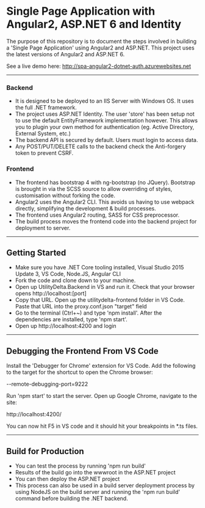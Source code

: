 # Single Page Application with Angular2, ASP.NET 6 and Identity

The purpose of this repository is to document the steps involved in building a 'Single Page Application' using Angular2 and ASP.NET. This project uses the latest versions of Angular2 and ASP.NET 6.

See a live demo here:
http://spa-angular2-dotnet-auth.azurewebsites.net

------------------
### Backend
* It is designed to be deployed to an IIS Server with Windows OS. It uses the full .NET framework.
* The project uses ASP.NET Identity. The user 'store' has been setup not to use the default EntityFramework implementation however. This allows you to plugin your own method for authentication (eg. Active Directory, External System, etc.)
* The backend API is secured by default. Users must login to access data.
* Any POST/PUT/DELETE calls to the backend check the Anti-forgery token to prevent CSRF.

### Frontend
* The frontend has bootstrap 4 with ng-bootstrap (no JQuery). Bootstrap is brought in via the SCSS source to allow overriding of styles, customisation without forking the code.
* Angular2 uses the Angular2 CLI. This avoids us having to use webpack directly, simplifying the development & build processes.
* The frontend uses Angular2 routing, SASS for CSS preprocessor.
* The build process moves the frontend code into the backend project for deployment to server.

------------------
## Getting Started

* Make sure you have .NET Core tooling installed, Visual Studio 2015 Update 3, VS Code, Node.JS, Angular CLI
* Fork the code and clone down to your machine. 
* Open up UtilityDelta.Backend in VS and run it. Check that your browser opens http://localhost:[port]
* Copy that URL. Open up the utilitydelta-frontend folder in VS Code. Paste that URL into the proxy.conf.json "target" field
*  Go to the terminal (Ctrl+~) and type 'npm install'. After the dependencies are installed, type 'npm start'. 
* Open up http://localhost:4200 and login

------------------
## Debugging the Frontend From VS Code
Install the 'Debugger for Chrome' extension for VS Code. Add the following to the target for the shortcut to open the Chrome browser:

 --remote-debugging-port=9222
 
 Run 'npm start' to start the server. Open up Google Chrome, navigate to the site: 
 
 http://localhost:4200/
 
 You can now hit F5 in VS code and it should hit your breakpoints in *.ts files.

------------------
## Build for Production

* You can test the process by running 'npm run build'
* Results of the build go into the wwwroot in the ASP.NET project
* You can then deploy the ASP.NET project
* This process can also be used in a build server deployment process by using NodeJS on the build server and running the 'npm run build' command before building the .NET backend.
